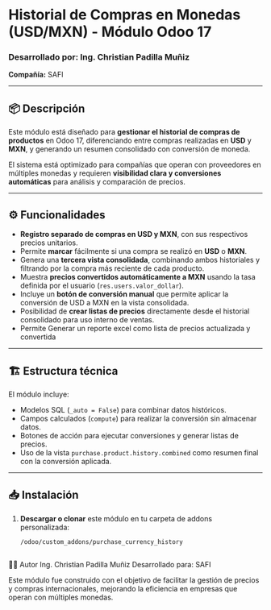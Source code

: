 # Historial de Compras en Monedas (USD/MXN) - Módulo Odoo 17

### Desarrollado por: Ing. Christian Padilla Muñiz  
**Compañía:** SAFI

---

## 📦 Descripción

Este módulo está diseñado para **gestionar el historial de compras de productos** en Odoo 17, diferenciando entre compras realizadas en **USD** y **MXN**, y generando un resumen consolidado con conversión de moneda.

El sistema está optimizado para compañías que operan con proveedores en múltiples monedas y requieren **visibilidad clara y conversiones automáticas** para análisis y comparación de precios.

---

## ⚙️ Funcionalidades

- **Registro separado de compras en USD y MXN**, con sus respectivos precios unitarios.
- Permite **marcar** fácilmente si una compra se realizó en **USD** o **MXN**.
- Genera una **tercera vista consolidada**, combinando ambos historiales y filtrando por la compra más reciente de cada producto.
- Muestra **precios convertidos automáticamente a MXN** usando la tasa definida por el usuario (`res.users.valor_dollar`).
- Incluye un **botón de conversión manual** que permite aplicar la conversión de USD a MXN en la vista consolidada.
- Posibilidad de **crear listas de precios** directamente desde el historial consolidado para uso interno de ventas.
- Permite Generar un reporte excel como lista de precios actualizada y convertida

---

## 🏗 Estructura técnica

El módulo incluye:

- Modelos SQL (`_auto = False`) para combinar datos históricos.
- Campos calculados (`compute`) para realizar la conversión sin almacenar datos.
- Botones de acción para ejecutar conversiones y generar listas de precios.
- Uso de la vista `purchase.product.history.combined` como resumen final con la conversión aplicada.

---

## 📥 Instalación

1. **Descargar o clonar** este módulo en tu carpeta de addons personalizada:
   ```bash
   /odoo/custom_addons/purchase_currency_history



👨‍💻 Autor
Ing. Christian Padilla Muñiz
Desarrollado para: SAFI

Este módulo fue construido con el objetivo de facilitar la gestión de precios y compras internacionales, mejorando la eficiencia en empresas que operan con múltiples monedas.

